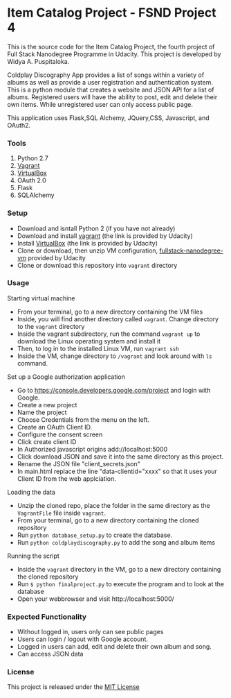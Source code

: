 # Item Catalog Project - FSND Project 4

This is the source code for the Item Catalog Project, the fourth project of Full Stack Nanodegree Programme in Udacity. This project is developed by Widya A. Puspitaloka.

Coldplay Discography App provides a list of songs within a variety of albums as well as provide a user registration and authentication system. This is a python module that creates a website and JSON API for a list of albums. Registered users will have the ability to post, edit and delete their own items. While unregistered user can only access public page.
 
This application uses Flask,SQL Alchemy, JQuery,CSS, Javascript, and OAuth2.

### Tools
1. Python 2.7
2. [Vagrant](https://www.vagrantup.com/downloads.html)
3. [VirtualBox](https://www.virtualbox.org/wiki/Downloads)
4. OAuth 2.0
5. Flask
6. SQLAlchemy

### Setup
* Download and isntall Python 2 (if you have not already)
* Download and install [vagrant](https://www.vagrantup.com/downloads.html) (the link is provided by Udacity)
* Install [VirtualBox](https://www.virtualbox.org/wiki/Downloads) (the link is provided by Udacity)
* Clone or download, then unzip VM configuration, [fullstack-nanodegree-vm](https://github.com/udacity/fullstack-nanodegree-vm ) provided by Udacity
* Clone or download this repository into `vagrant` directory

### Usage
Starting virtual machine 
* From your terminal, go to a new directory containing the VM files
* Inside, you will find another directory called `vagrant`. Change directory to the `vagrant` directory
* Inside the vagrant subdirectory, run the command `vagrant up` to download the Linux operating system and install it
* Then, to log in to the installed Linux VM, run `vagrant ssh`
* Inside the VM, change directory to `/vagrant` and look around with `ls` command.

Set up a Google authorization application
* Go to https://console.developers.google.com/project and login with Google.
* Create a new project
* Name the project
* Choose Credentials from the menu on the left.
* Create an OAuth Client ID.
* Configure the consent screen
* Click create client ID
* In Authorized javascript origins add://localhost:5000
* Click download JSON and save it into the same directory as  this project.
* Rename the JSON file "client_secrets.json"
* In main.html replace the line "data-clientid="xxxx" so that it uses your Client ID from the web applciation.

Loading the data
* Unzip the cloned repo, place the folder in the same directory as the `VagrantFile` file inside `vagrant`.
* From your terminal, go to a new directory containing the cloned repository
* Run `python database_setup.py` to create the database.
* Run `python coldplaydiscography.py` to add the song and album items

Running the script
* Inside the `vagrant` directory in the VM, go to a new directory containing the cloned repository
* Run `$ python finalproject.py` to execute the program and to look at the database
* Open your webbrowser and visit http://localhost:5000/

### Expected Functionality
* Without logged in, users only can see public pages
* Users can login / logout with Google account.
* Logged in users can add, edit and delete their own album and song.
* Can access JSON data 

### License
This project is released under the [MIT License](https://opensource.org/licenses/MIT)

